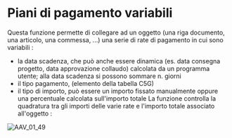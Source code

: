 # Piani di pagamento variabili
Questa funzione permette di collegare ad un oggetto (una riga documento, una articolo, una commessa, ...) una serie di rate di pagamento in cui sono variabili : 
 * la data scadenza, che può anche essere dinamica (es. data consegna progetto, data approvazione collaudo) calcolata da un programma utente; alla data scadenza si possono sommare n. giorni
 * il tipo pagamento, (elemento della tabella C5G)
 * il tipo di importo, può essere un importo fissato manualmente oppure una percentuale calcolata sull'importo totale
La funzione controlla la quadratura tra gli importi delle varie rate e l'importo totale associato all'oggetto : 

![AAV_01_49](http://localhost:3000/immagini/AAV_01_07/AAV_01_49.png)